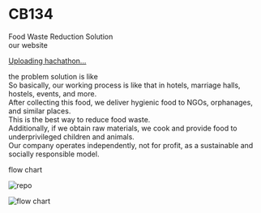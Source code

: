 # CB134
Food Waste Reduction Solution<br>
our website<br>


[Uploading hachathon…]()


the problem solution is like <br>
So basically, our working process is like that in hotels, marriage halls, hostels, events, and more. <br>
            After collecting this food, we deliver hygienic food to NGOs, orphanages, and similar places. <br>
            This is the best way to reduce food waste.<br>
            Additionally, if we obtain raw materials, we cook and provide food to underprivileged children and animals.<br>
            Our company operates independently, not for profit, as a sustainable and socially responsible model.<br>



flow chart<br>

![repo](https://github.com/Aditya1787/CB134/assets/148345694/8ebc0b7e-04ec-46ff-ba02-d5d92fc5b112)<br>


![flow chart](https://github.com/Aditya1787/CB134/assets/148345694/ff2a6db8-f2af-4e29-a5e7-c2a3b4042ddf)
